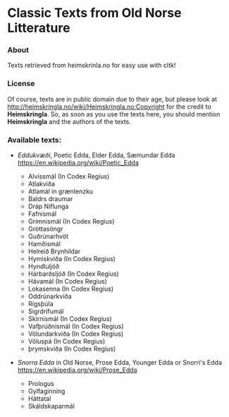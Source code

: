 # Classic Texts from Old Norse Litterature 
### About
Texts retrieved from heimskrinla.no for easy use with cltk!

### License
Of course, texts are in public domain due to their age, but please look at http://heimskringla.no/wiki/Heimskringla.no:Copyright for the credit to **Heimskringla**. So, as soon as you use the texts here, you should mention **Heimskringla** and the authors of the texts.

### Available texts:
* *Eddukvæði*, Poetic Edda, Elder Edda, Sæmundar Edda https://en.wikipedia.org/wiki/Poetic_Edda
    * Alvíssmál (In Codex Regius)
    * Atlakviða
    * Atlamál in grænlenzku
    * Baldrs draumar
    * Dráp Niflunga
    * Fafnismál
    * Grímnismál (In Codex Regius)
    * Gróttasöngr
    * Guðrúnarhvöt
    * Hamðismál
    * Helreið Brynhildar
    * Hymiskviða (In Codex Regius)
    * Hyndluljóð
    * Hárbarðsljóð (In Codex Regius)
    * Hávamál (In Codex Regius)
    * Lokasenna (In Codex Regius)
    * Oddrúnarkviða
    * Rígsþúla
    * Sigrdrífumál
    * Skírnismál (In Codex Regius)
    * Vafþrúðnismál (In Codex Regius)
    * Völundarkviða (In Codex Regius)
    * Völuspá (In Codex Regius)
    * þrymskviða (In Codex Regius)
 

* *Snorra Edda* in Old Norse, Prose Edda, Younger Edda or Snorri's Edda https://en.wikipedia.org/wiki/Prose_Edda
    * Prologus
    * Gylfaginning
    * Háttatal
    * Skáldskaparmál
 



